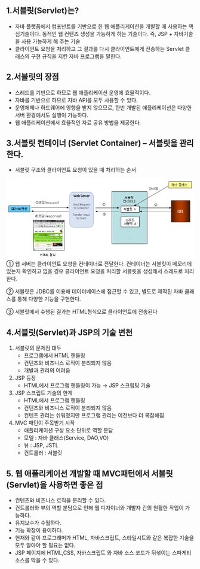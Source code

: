 ## 1.서블릿(Servlet)는? 
 - 자바 플랫폼에서 컴포넌트를 기반으로 한 웹 애플리케이션을 개발할 때 사용하는 핵심기술이다.
    동적인 웹 컨텐츠 생성을 가능하게 하는 기술이다. 즉, JSP + 자바기술을 사용 가능하게 해 주는 기술
 - 클라이언트 요청을 처리하고 그 결과를 다시 클라이언트에게 전송하는 Servlet 클래스의 구현 규칙을 지킨 자바 프로그램을 말한다.  

## 2.서블릿의 장점  
- 스레드를 기반으로 하므로 웹 애플리케이션 운영에 효율적이다.  
- 자바를 기반으로 하므로 자바 API를 모두 사용할 수 있다.  
- 운영체제나 하드웨어에 영향을 받지 않으므로, 한번 개발된 애플리케이션은 다양한 서버 환경에서도 실행이 가능하다.   
- 웹 애플리케이션에서 효율적인 자료 공유 방법을 제공한다.

## 3.서블릿 컨테이너 (Servlet Container) – 서블릿을 관리한다.
- 서블릿 구조와 클라이언트 요청이 있을 때 처리하는 순서


![3. 서블릿 컨테이너](/Servlet/img/그림1.png)
① 웹 서버는 클라이언트 요청을 컨테이너로 전달한다.
    컨테이너는 서블릿이 메모리에 있는지 확인하고 없을 경우 
    클라이언트 요청을 처리할 서블릿을 생성해서 스레드로 처리한다.

② 서블릿은 JDBC를 이용해 데이터베이스에 접근할 수 있고,
    별도로 제작된 자바 클래스를 통해 다양한 기능을 구현한다.

③ 서블릿에서 수행된 결과는 HTML형식으로 클라이언트에 전송된다

## 4.서블릿(Servlet)과 JSP의 기술 변천 
1. 서블릿의 문제점 대두
    -  프로그램에서 HTML 핸들링
    -  컨텐츠와 비즈니스 로직이 분리되지 않음
    -  개발과 관리의 어려움
2. JSP 등장
    - HTML에서 프로그램 핸들링이 가능 → JSP 스크립팅 기술
3. JSP 스크립트 기술의 한계
    - HTML에서 프로그램 핸들링
    - 컨텐츠와 비즈니스 로직이 분리되지 않음
    - 컨텐츠 관리는 쉬워졌지만 프로그램 관리는 이전보다 더 복잡해짐
4. MVC 패턴이 주목받기 시작
    - 애플리케이션 구성 요소 단위로 역할 분담 
    - 모델 : 자바 클래스(Service, DAO,VO)
    - 뷰 : JSP, JSTL
    - 컨트롤러 : 서블릿

## 5. 웹 애플리케이션 개발할 때 MVC패턴에서 서블릿(Servlet)을 사용하면 좋은 점
* 컨텐츠와 비즈니스 로직을 분리할 수 있다.
* 컨트롤러와 뷰의 역할 분담으로 인해 웹 디자이너와 개발자 간의 원활한 작업이 가능하다.
* 유지보수가 수월하다.
* 기능 확장이 용이하다.
* 현재와 같이 프로그래머가 HTML, 자바스크립트, 스타일시트와 같은 복잡한 기술을 모두 알아야 할 필요는 없다.
* JSP 페이지에  HTML,CSS, 자바스크립트 와 자바 소스 코드가 뒤섞이는 스파게티 소스를 막을 수 있다.




